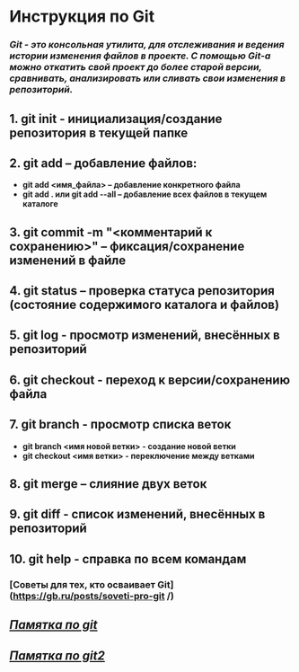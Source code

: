 # **Инструкция по Git** 

### *Git - это консольная утилита, для отслеживания и ведения истории изменения файлов в проекте. С помощью Git-a можно откатить свой проект до более старой версии, сравнивать, анализировать или сливать свои изменения в репозиторий.*

## 1.	git init - инициализация/создание репозитория в текущей папке  

## 2. git add – добавление файлов: 
- **git add <имя_файла> – добавление конкретного файла**
- **git add .  или git add --all  – добавление всех файлов в текущем каталоге**

## 3. git commit -m "<комментарий к сохранению>" – фиксация/сохранение  изменений в файле

## 4. git status – проверка статуса репозитория (состояние содержимого каталога и файлов)

## 5. git log - просмотр изменений, внесённых в репозиторий

## 6. git checkout  - переход к версии/сохранению файла 

## 7. git branch - просмотр списка веток
- **git branch  <имя новой ветки> - создание новой ветки**
- **git checkout  <имя ветки>  - переключение между ветками**

## 8. git merge – слияние двух веток

## 9. git diff - список изменений, внесённых в репозиторий
## 10. git help - справка по всем командам

### [Советы для тех, кто осваивает Git](https://gb.ru/posts/soveti-pro-git /) 

## _*[Памятка по git](https://habr.com/ru/post/541258/)*_ 
## _*[Памятка по git2](https://habr.com/ru/post/542616/)*_ 



